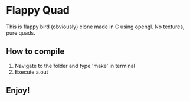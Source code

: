 <h1>Flappy Quad</h1>

<p>This is flappy bird (obviously) clone made in C using opengl. No textures, pure quads.</p>
<h2>How to compile </h2>
<ol>
<li>Navigate to the folder and type 'make' in terminal</li>
<li>Execute a.out</li>
</ol>

<h2>Enjoy!</h2>
